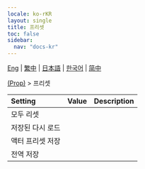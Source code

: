 ```yaml
---
locale: ko-rKR
layout: single
title: 프리셋
toc: false
sidebar:
  nav: "docs-kr"
---
```

[Eng](/dancexr/menu/2025.4/prop/actor_presets) | [繁中](/tw/dancexr/menu/2025.4/prop/actor_presets) | [日本語](/jp/dancexr/menu/2025.4/prop/actor_presets) | [한국어](/kr/dancexr/menu/2025.4/prop/actor_presets) | [简中](/zh/dancexr/menu/2025.4/prop/actor_presets)

[(Prop)](../menu#(Prop)) > 프리셋



| Setting | Value | Description |
| :--- | --- | :--- |
| 모두 리셋 || 
| 저장된 다시 로드 || 
| 액터 프리셋 저장 || 
| 전역 저장 || 
